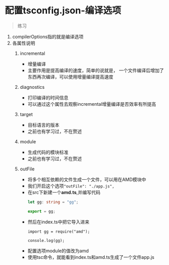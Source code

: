 # 配置tsconfig.json-编译选项

> 练习
1. compilerOptions指的就是编译选项
2. 各属性说明
    1. incremental
        * 增量编译
        * 主要作用是提高编译的速度，简单的说就是，
            一个文件编译后增加了东西再次编译，可以使用增量编译提高速度
            
    2. diagnostics
        * 打印编译的时间信息
        * 可以通过这个属性去观察incremental增量编译是否效率有所提高
     
    3. target
        * 目标语言的版本
        * 之前也有学习过，不在赘述      
    
    4. module
        * 生成代码的模块标准
        * 之前也有学习过，不在赘述         
        
    5. outFile
        * 将多个相互依赖的文件生成一个文件，可以用在AMD模块中 
        * 我们开启这个选项`"outFile": "./app.js", `
        * 在src下新建一个**amd.ts**,并编写代码
            ```typescript
            let gg: string = "gg";
            
            export = gg;
            ```      
        * 然后在index.ts中把它导入进来
            ```
            import gg = require("amd");
            
            console.log(gg);
            ```    
        * 配置选项module的值改为amd 
        * 使用tsc命令，就能看到index.ts和amd.ts生成了一个文件app.js   
            